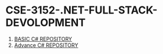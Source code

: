 # CSE-3152-.NET-FULL-STACK-DEVOLOPMENT
1. [BASIC C# REPOSITORY](https://github.com/VaishnavGitHuber/C_SHARP_FUNDAMENTALS)
2. [Advance C# REPOSITORY](https://github.com/VaishnavGitHuber/ADVANCE_CSHARP)
